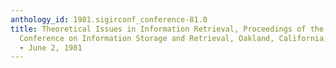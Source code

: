 ```yaml
---
anthology_id: 1981.sigirconf_conference-81.0
title: Theoretical Issues in Information Retrieval, Proceedings of the Fourth International
  Conference on Information Storage and Retrieval, Oakland, California, USA, May 31
  - June 2, 1981
---
```

